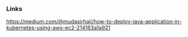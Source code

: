 ### Links
https://medium.com/@mudasirhaji/how-to-deploy-java-application-in-kubernetes-using-aws-ec2-214163a1a921
